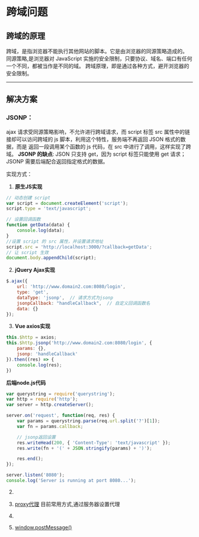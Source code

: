 # 跨域问题

## 跨域的原理
跨域，是指浏览器不能执行其他网站的脚本。它是由浏览器的同源策略造成的。
同源策略,是浏览器对 JavaScript 实施的安全限制，只要协议、域名、端口有任何一个不同，都被当作是不同的域。
跨域原理，即是通过各种方式，避开浏览器的安全限制。

---
## 解决方案
### JSONP：
ajax 请求受同源策略影响，不允许进行跨域请求，而 script 标签 src 属性中的链接却可以访问跨域的 js 脚本，利用这个特性，服务端不再返回 JSON 格式的数据，而是 返回一段调用某个函数的 js 代码，在 src 中进行了调用，这样实现了跨域。
**JSONP 的缺点**:
JSON 只支持 get，因为 script 标签只能使用 get 请求； JSONP 需要后端配合返回指定格式的数据。

实现方式：
1. **原生JS实现**
``` JavaScript
// 动态创建 script
var script = document.createElement('script');
script.type = 'text/javascript';

// 设置回调函数
function getData(data) {
    console.log(data);
}
//设置 script 的 src 属性，并设置请求地址
script.src = 'http://localhost:3000/?callback=getData';
// 让 script 生效
document.body.appendChild(script);
```
2. **jQuery Ajax实现**
``` javascript
$.ajax({
    url: 'http://www.domain2.com:8080/login',
    type: 'get',
    dataType: 'jsonp',  // 请求方式为jsonp
    jsonpCallback: "handleCallback",  // 自定义回调函数名
    data: {}
});
```
3. **Vue axios实现**
``` javascript
this.$http = axios;
this.$http.jsonp('http://www.domain2.com:8080/login', {
    params: {},
    jsonp: 'handleCallback'
}).then((res) => {
    console.log(res); 
})
```

**后端node.js代码**
``` javascript
var querystring = require('querystring');
var http = require('http');
var server = http.createServer();

server.on('request', function(req, res) {
    var params = querystring.parse(req.url.split('?')[1]);
    var fn = params.callback;

    // jsonp返回设置
    res.writeHead(200, { 'Content-Type': 'text/javascript' });
    res.write(fn + '(' + JSON.stringify(params) + ')');

    res.end();
});

server.listen('8080');
console.log('Server is running at port 8080...');
```

2. 

1. [proxy代理](https://marendu.blog.csdn.net/article/details/103733286) 目前常用方式,通过服务器设置代理 
2. 
3. [window.postMessage()](https://blog.csdn.net/AIWWY/article/details/121666983)